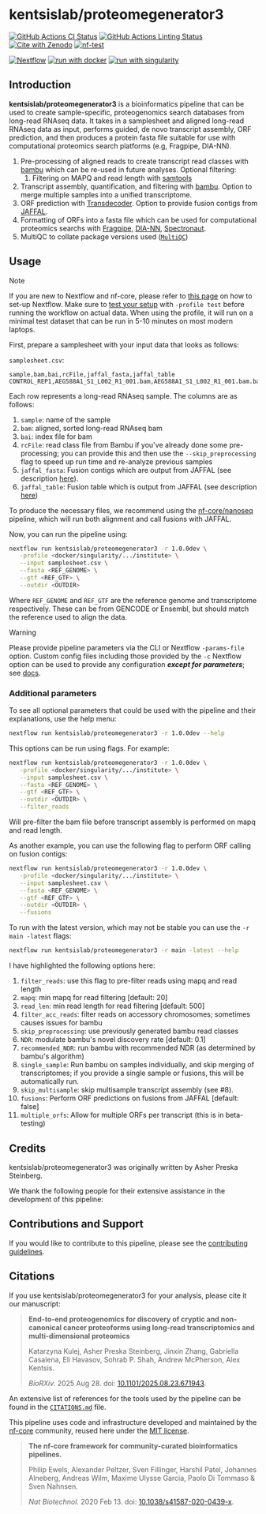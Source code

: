 # kentsislab/proteomegenerator3

[![GitHub Actions CI Status](https://github.com/shahcompbio/proteomegenerator3/actions/workflows/ci.yml/badge.svg)](https://github.com/shahcompbio/proteomegenerator3/actions/workflows/ci.yml)
[![GitHub Actions Linting Status](https://github.com/shahcompbio/proteomegenerator3/actions/workflows/linting.yml/badge.svg)](https://github.com/shahcompbio/proteomegenerator3/actions/workflows/linting.yml)[![Cite with Zenodo](http://img.shields.io/badge/DOI-10.5281/zenodo.XXXXXXX-1073c8?labelColor=000000)](https://doi.org/10.5281/zenodo.XXXXXXX)
[![nf-test](https://img.shields.io/badge/unit_tests-nf--test-337ab7.svg)](https://www.nf-test.com)

[![Nextflow](https://img.shields.io/badge/nextflow%20DSL2-%E2%89%A524.04.2-23aa62.svg)](https://www.nextflow.io/)
[![run with docker](https://img.shields.io/badge/run%20with-docker-0db7ed?labelColor=000000&logo=docker)](https://www.docker.com/)
[![run with singularity](https://img.shields.io/badge/run%20with-singularity-1d355c.svg?labelColor=000000)](https://sylabs.io/docs/)

## Introduction

**kentsislab/proteomegenerator3** is a bioinformatics pipeline that can be used to create sample-specific, proteogenomics search databases from long-read RNAseq data. It takes in a samplesheet and aligned long-read RNAseq data as input, performs guided, de novo transcript assembly, ORF prediction, and then produces a protein fasta file suitable for use with computational proteomics search platforms (e.g, Fragpipe, DIA-NN).

<!-- TODO nf-core:
   Complete this sentence with a 2-3 sentence summary of what types of data the pipeline ingests, a brief overview of the
   major pipeline sections and the types of output it produces. You're giving an overview to someone new
   to nf-core here, in 15-20 seconds. For an example, see https://github.com/nf-core/rnaseq/blob/master/README.md#introduction
-->

<!-- TODO nf-core: Include a figure that guides the user through the major workflow steps. Many nf-core
     workflows use the "tube map" design for that. See https://nf-co.re/docs/contributing/design_guidelines#examples for examples.   -->
<!-- TODO nf-core: Fill in short bullet-pointed list of the default steps in the pipeline -->

1. Pre-processing of aligned reads to create transcript read classes with [bambu](https://github.com/GoekeLab/bambu) which can be re-used in future analyses. Optional filtering:
   1. Filtering on MAPQ and read length with [samtools](https://www.htslib.org/)
2. Transcript assembly, quantification, and filtering with [bambu](https://github.com/GoekeLab/bambu). Option to merge multiple samples into a unified transcriptome.
3. ORF prediction with [Transdecoder](https://github.com/TransDecoder/TransDecoder). Option to provide fusion contigs from [JAFFAL](https://github.com/Oshlack/JAFFA).
4. Formatting of ORFs into a fasta file which can be used for computational proteomics searchs with [Fragpipe](https://fragpipe.nesvilab.org/), [DIA-NN](https://github.com/vdemichev/DiaNN), [Spectronaut](https://biognosys.com/software/spectronaut/).
5. MultiQC to collate package versions used ([`MultiQC`](http://multiqc.info/))

## Usage

> [!NOTE]
> If you are new to Nextflow and nf-core, please refer to [this page](https://nf-co.re/docs/usage/installation) on how to set-up Nextflow. Make sure to [test your setup](https://nf-co.re/docs/usage/introduction#how-to-run-a-pipeline) with `-profile test` before running the workflow on actual data. When using the profile, it will run on a minimal test dataset that can be run in 5-10 minutes on most modern laptops.

First, prepare a samplesheet with your input data that looks as follows:

`samplesheet.csv`:

```csv
sample,bam,bai,rcFile,jaffal_fasta,jaffal_table
CONTROL_REP1,AEG588A1_S1_L002_R1_001.bam,AEG588A1_S1_L002_R1_001.bam.bai,,jaffal_results.fasta,jaffal_results.csv
```

Each row represents a long-read RNAseq sample. The columns are as follows:

1. `sample`: name of the sample
2. `bam`: aligned, sorted long-read RNAseq bam
3. `bai`: index file for bam
4. `rcFile`: read class file from Bambu if you've already done some pre-processing; you can provide this and then use the `--skip_preprocessing` flag to speed up run time and re-analyze previous samples
5. `jaffal_fasta`: Fusion contigs which are output from JAFFAL (see description [here](https://github.com/Oshlack/JAFFA/wiki/OutputDescription#jaffa_resultsfasta-file)).
6. `jaffal_table`: Fusion table which is output from JAFFAL (see description [here](https://github.com/Oshlack/JAFFA/wiki/OutputDescription#jaffa_resultscsv))

To produce the necessary files, we recommend using the [nf-core/nanoseq](https://nf-co.re/nanoseq/3.1.0/) pipeline, which will run both alignment and call fusions with JAFFAL.

Now, you can run the pipeline using:

<!-- TODO nf-core: update the following command to include all required parameters for a minimal example -->

```bash
nextflow run kentsislab/proteomegenerator3 -r 1.0.0dev \
   -profile <docker/singularity/.../institute> \
   --input samplesheet.csv \
   --fasta <REF_GENOME> \
   --gtf <REF_GTF> \
   --outdir <OUTDIR>
```

Where `REF_GENOME` and `REF_GTF` are the reference genome and transcriptome respectively. These can be from GENCODE or Ensembl, but should match the reference used to align the data.

> [!WARNING]
> Please provide pipeline parameters via the CLI or Nextflow `-params-file` option. Custom config files including those provided by the `-c` Nextflow option can be used to provide any configuration _**except for parameters**_; see [docs](https://nf-co.re/docs/usage/getting_started/configuration#custom-configuration-files).

### Additional parameters

To see all optional parameters that could be used with the pipeline and their explanations, use the help menu:

```bash
nextflow run kentsislab/proteomegenerator3 -r 1.0.0dev --help
```

This options can be run using flags. For example:

```bash
nextflow run kentsislab/proteomegenerator3 -r 1.0.0dev \
   -profile <docker/singularity/.../institute> \
   --input samplesheet.csv \
   --fasta <REF_GENOME> \
   --gtf <REF_GTF> \
   --outdir <OUTDIR> \
   --filter_reads
```

Will pre-filter the bam file before transcript assembly is performed on mapq and read length.

As another example, you can use the following flag to perform ORF calling on fusion contigs:

```bash
nextflow run kentsislab/proteomegenerator3 -r 1.0.0dev \
   -profile <docker/singularity/.../institute> \
   --input samplesheet.csv \
   --fasta <REF_GENOME> \
   --gtf <REF_GTF> \
   --outdir <OUTDIR> \
   --fusions
```

To run with the latest version, which may not be stable you can use the `-r main -latest` flags:

```bash
nextflow run kentsislab/proteomegenerator3 -r main -latest --help
```

I have highlighted the following options here:

1. `filter_reads`: use this flag to pre-filter reads using mapq and read length
2. `mapq`: min mapq for read filtering [default: 20]
3. `read_len`: min read length for read filtering [default: 500]
4. `filter_acc_reads`: filter reads on accessory chromosomes; sometimes causes issues for bambu
5. `skip_preprocessing`: use previously generated bambu read classes
6. `NDR`: modulate bambu's novel discovery rate [default: 0.1]
7. `recommended_NDR`: run bambu with recommended NDR (as determined by bambu's algorithm)
8. `single_sample`: Run bambu on samples individually, and skip merging of transcriptomes; if you provide a single sample or fusions, this will be automatically run.
9. `skip_multisample`: skip multisample transcript assembly (see #8).
10. `fusions`: Perform ORF predictions on fusions from JAFFAL [default: false]
11. `multiple_orfs`: Allow for multiple ORFs per transcript (this is in beta-testing)

## Credits

kentsislab/proteomegenerator3 was originally written by Asher Preska Steinberg.

We thank the following people for their extensive assistance in the development of this pipeline:

<!-- TODO nf-core: If applicable, make list of people who have also contributed -->

## Contributions and Support

If you would like to contribute to this pipeline, please see the [contributing guidelines](.github/CONTRIBUTING.md).

## Citations

<!-- TODO nf-core: Add citation for pipeline after first release. Uncomment lines below and update Zenodo doi and badge at the top of this file. -->
<!-- If you use kentsislab/proteomegenerator3 for your analysis, please cite it using the following doi: [10.5281/zenodo.XXXXXX](https://doi.org/10.5281/zenodo.XXXXXX) -->

<!-- TODO nf-core: Add bibliography of tools and data used in your pipeline -->

If you use kentsislab/proteomegenerator3 for your analysis, please cite it our manuscript:

> **End-to-end proteogenomics for discovery of cryptic and non-canonical cancer proteoforms using long-read transcriptomics and multi-dimensional proteomics**
>
> Katarzyna Kulej, Asher Preska Steinberg, Jinxin Zhang, Gabriella Casalena, Eli Havasov, Sohrab P. Shah, Andrew McPherson, Alex Kentsis.
>
> _BioRXiv._ 2025 Aug 28. doi: [10.1101/2025.08.23.671943]( https://doi.org/10.1101/2025.08.23.671943).

An extensive list of references for the tools used by the pipeline can be found in the [`CITATIONS.md`](CITATIONS.md) file.

This pipeline uses code and infrastructure developed and maintained by the [nf-core](https://nf-co.re) community, reused here under the [MIT license](https://github.com/nf-core/tools/blob/main/LICENSE).

> **The nf-core framework for community-curated bioinformatics pipelines.**
>
> Philip Ewels, Alexander Peltzer, Sven Fillinger, Harshil Patel, Johannes Alneberg, Andreas Wilm, Maxime Ulysse Garcia, Paolo Di Tommaso & Sven Nahnsen.
>
> _Nat Biotechnol._ 2020 Feb 13. doi: [10.1038/s41587-020-0439-x](https://dx.doi.org/10.1038/s41587-020-0439-x).
